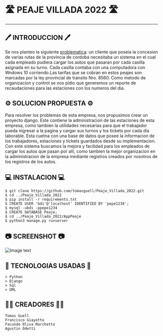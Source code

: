 # 🛣️ PEAJE VILLADA 2022 🛣️
***

## 🖊️ INTRODUCCION 🖊️
Se nos planteo la siguiente [problematica](Consigna.pdf): un cliente que poseia la concesion de varias rutas de la provincia de cordoba necesitaba un sistema en el cual cada empleado pudiera cargar los autos que pasaran por cada casilla asignada en su turno. Cada casilla contaba con una computadora con Wndows 10 corriendo.Las tarifas que se cobran en estos peajes son marcadas por la ley provincial de transito Nro. 8560.
Como metodo de organizacion y control se nos pidio que generemos un reporte de recaudaciones para las estaciones con los numeros del dia.
## ⚙️ SOLUCION PROPUESTA ⚙️
Para resolver los problemas de esta empresa, nos propusimos crear un proyecto django. Este contiene la administracion de las estaciones de esta empresa, como tambien la utilidades necesarias para que el trabajador pueda ingresar a la pagina y cargar sus turnos y los tickets por cada dia laborable. Esta cuetna con una base de datos que posee la informacion de los trabajadores, estaciones y tickets guardados desde su implementacion. Con este sistema buscamos la mejora y facilidad para los empleados de cargar los autos que pasan por alli, como tambien la mejor organizacion en la administracion de la empresa mediante registros creados por nosotros de los registros de los autos.
## 💻 INSTALACION 💻
```
$ git clone https://github.com/tomasguell/Peaje_Villada_2022.git
$ cd ../Peaje_Villada_2022
$ pip install -r requirements.txt
$ CREATE USER 'bdi'@'localhost' IDENTIFIED BY 'pepe1234';
$ mysql -ubdi -ppepe1234
$ CREATE DATABASE Peaje;
$ cd ../Peaje_Villada_2022/AppPeaje
$ python3 manage.py runserver

```
## 📷 SCREENSHOT 📷
![Image text]()
## 🦾 TECNOLOGIAS USADAS 🦾
```
> Python
> Django
> Sql
> UML
```
## 🧙‍♂️ CREADORES 🧙‍♂️
```
Tomas Guell
Francisco Giayetto
Facundo Oliva Marchetto
Agustin Odetti
```